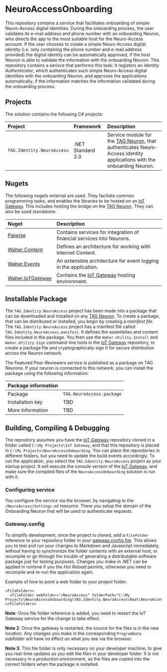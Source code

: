 NeuroAccessOnboarding
=========================

This repository contains a service that facilitates onboarding of simple Neuro-Access digital identities. During the onboarding process, the user
validates its e-mail address and phone number with an onboarding Neuron, who directs the app to the most suitable host for the Neuro-Access account.
If the user chooses to create a simple Neuro-Access digital identity (i.e. only containing the phone number and e-mail address provided) the
digital identity can be automatically approved, if the host Neuron is able to validate the information with the onboarding Neuron. This repository
contains a serivce that performs this task: It registers an *Identity Authenticator*, which authenticates such simple Neuro-Access digital
identities with the onboarding Neuron, and approves the applications automatically, if the information matches the information validated during
the onboarding process.

## Projects

The solution contains the following C# projects:

| Project                    | Framework         | Description |
|:---------------------------|:------------------|:------------|
| `TAG.Identity.NeuroAccess` | .NET Standard 2.0 | Service module for the [TAG Neuron](https://lab.tagroot.io/Documentation/Index.md), that authenticates Neuro-Access identity applications with the onboarding Neuron. |

## Nugets

The following nugets external are used. They faciliate common programming tasks, and
enables the libraries to be hosted on an [IoT Gateway](https://github.com/PeterWaher/IoTGateway).
This includes hosting the bridge on the [TAG Neuron](https://lab.tagroot.io/Documentation/Index.md).
They can also be used standalone.

| Nuget                                                                                              | Description |
|:---------------------------------------------------------------------------------------------------|:------------|
| [Paiwise](https://www.nuget.org/packages/Paiwise)                                                  | Contains services for integration of financial services into Neurons. |
| [Waher.Content](https://www.nuget.org/packages/Waher.Content/)                                     | Defines an architecture for working with Internet Content. |
| [Waher.Events](https://www.nuget.org/packages/Waher.Events/)                                       | An extensible architecture for event logging in the application. |
| [Waher.IoTGateway](https://www.nuget.org/packages/Waher.IoTGateway/)                               | Contains the [IoT Gateway](https://github.com/PeterWaher/IoTGateway) hosting environment. |

## Installable Package

The `TAG.Identity.NeuroAccess` project has been made into a package that can be downloaded and installed on any 
[TAG Neuron](https://lab.tagroot.io/Documentation/Index.md).
To create a package, that can be distributed or installed, you begin by creating a *manifest file*. The
`TAG.Identity.NeuroAccess` project has a manifest file called `TAG.Identity.NeuroAccess.manifest`. It defines the
assemblies and content files included in the package. You then use the `Waher.Utility.Install` and `Waher.Utility.Sign` command-line
tools in the [IoT Gateway](https://github.com/PeterWaher/IoTGateway) repository, to create a package file and cryptographically
sign it for secure distribution across the Neuron network.

The Featured Peer-Reviewers service is published as a package on TAG Neurons. If your neuron is connected to this network, you can 
install the package using the following information:

| Package information                                                                                                              ||
|:-----------------|:---------------------------------------------------------------------------------------------------------------|
| Package          | `TAG.NeuroAccess.package`                                                                                      |
| Installation key | TBD                                                                                                            |
| More Information | TBD                                                                                                            |

## Building, Compiling & Debugging

The repository assumes you have the [IoT Gateway](https://github.com/PeterWaher/IoTGateway) repository cloned in a folder called
`C:\My Projects\IoT Gateway`, and that this repository is placed in `C:\My Projects\NeuroAccessOnboarding`. You can place the
repositories in different folders, but you need to update the build events accordingly. To run the application, you select the
`TAG.Identity.NeuroAccess` project as your startup project. It will execute the console version of the
[IoT Gateway](https://github.com/PeterWaher/IoTGateway), and make sure the compiled files of the `NeuroAccessOnboarding` 
solution is run with it.

### Configuring service

You configure the service via the browser, by navigating to the `/NeuroAccess/Settings.md` resource. There you setup the domain
of the Onboarding Neuron that will be used to authenticate requests.

### Gateway.config

To simplify development, once the project is cloned, add a `FileFolder` reference
to your repository folder in your [gateway.config file](https://lab.tagroot.io/Documentation/IoTGateway/GatewayConfig.md). 
This allows you to test and run your changes to Markdown and Javascript immediately, 
without having to synchronize the folder contents with an external 
host, or recompile or go through the trouble of generating a distributable software 
package just for testing purposes. Changes you make in .NET can be applied in runtime
if you the *Hot Reload* permits, otherwise you need to recompile and re-run the
application again.

Example of how to point a web folder to your project folder:

```
<FileFolders>
  <FileFolder webFolder="/NeuroAccess" folderPath="C:\My Projects\NeuroAccessOnboarding\TAG.Identity.NeuroAccess\Root\NeuroAccess"/>
</FileFolders>
```

**Note**: Once file folder reference is added, you need to restart the IoT Gateway service for the change to take effect.

**Note 2**:  Once the gateway is restarted, the source for the files is in the new location. Any changes you make in the corresponding
`ProgramData` subfolder will have no effect on what you see via the browser.

**Note 3**: This file folder is only necessary on your developer machine, to give you real-time updates as you edit the files in your
developer folder. It is not necessary in a production environment, as the files are copied into the correct folders when the package 
is installed.
